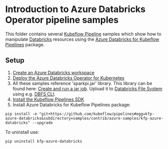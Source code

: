 # Introduction to Azure Databricks Operator pipeline samples

This folder contains several [Kubeflow Pipeline](https://www.kubeflow.org/docs/pipelines/) samples 
which show how to manipulate [Databricks](https://azure.microsoft.com/services/databricks/) 
resources using the [Azure Databricks for Kubeflow Pipelines](
../kfp-azure-databricks/) package.

## Setup

1) [Create an Azure Databricks workspace](
    https://docs.microsoft.com/en-us/azure/databricks/getting-started/try-databricks?toc=https%3A%2F%2Fdocs.microsoft.com%2Fen-us%2Fazure%2Fazure-databricks%2FTOC.json&bc=https%3A%2F%2Fdocs.microsoft.com%2Fen-us%2Fazure%2Fbread%2Ftoc.json#--step-2-create-an-azure-databricks-workspace)
2) [Deploy the Azure Databricks Operator for Kubernetes](
    https://github.com/microsoft/azure-databricks-operator/blob/master/docs/deploy.md)
3) All these samples reference 'sparkpi.jar' library. This library can be found here: [Create and run a 
jar job](https://docs.databricks.com/dev-tools/api/latest/examples.html#create-and-run-a-jar-job). 
Upload it to [Databricks File System](
https://docs.microsoft.com/en-us/azure/databricks/data/databricks-file-system) using e.g. [DBFS 
CLI](https://docs.microsoft.com/en-us/azure/databricks/dev-tools/databricks-cli#dbfs-cli).
4) [Install the Kubeflow Pipelines SDK](https://www.kubeflow.org/docs/pipelines/sdk/install-sdk/)
5) Install Azure Databricks for Kubeflow Pipelines package:
```
pip install -e "git+https://github.com/kubeflow/pipelines#egg=kfp-azure-databricks&subdirectory=samples/contrib/azure-samples/kfp-azure-databricks" --upgrade
```
To uninstall use:
```
pip uninstall kfp-azure-databricks
```

